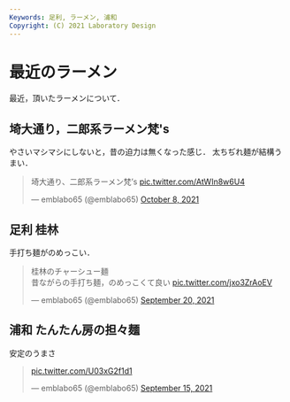 ```yaml
---
Keywords: 足利, ラーメン, 浦和 
Copyright: (C) 2021 Laboratory Design
---
```


# 最近のラーメン

最近，頂いたラーメンについて．

## 埼大通り，二郎系ラーメン梵's  
やさいマシマシにしないと，昔の迫力は無くなった感じ．
太ちぢれ麺が結構うまい．

<blockquote class="twitter-tweet"><p lang="ja" dir="ltr">埼大通り、二郎系ラーメン梵’s <a href="https://t.co/AtWIn8w6U4">pic.twitter.com/AtWIn8w6U4</a></p>&mdash; emblabo65 (@emblabo65) <a href="https://twitter.com/emblabo65/status/1446356589938544640?ref_src=twsrc%5Etfw">October 8, 2021</a></blockquote> <script async src="https://platform.twitter.com/widgets.js" charset="utf-8"></script>

## 足利 桂林
手打ち麺がのめっこい．

<blockquote class="twitter-tweet"><p lang="ja" dir="ltr">桂林のチャーシュー麺<br>昔ながらの手打ち麺，のめっこくて良い <a href="https://t.co/jxo3ZrAoEV">pic.twitter.com/jxo3ZrAoEV</a></p>&mdash; emblabo65 (@emblabo65) <a href="https://twitter.com/emblabo65/status/1439821078914736129?ref_src=twsrc%5Etfw">September 20, 2021</a></blockquote> <script async src="https://platform.twitter.com/widgets.js" charset="utf-8"></script>

## 浦和 たんたん房の担々麺
安定のうまさ

<blockquote class="twitter-tweet"><p lang="und" dir="ltr"><a href="https://t.co/U03xG2f1d1">pic.twitter.com/U03xG2f1d1</a></p>&mdash; emblabo65 (@emblabo65) <a href="https://twitter.com/emblabo65/status/1438165561670717446?ref_src=twsrc%5Etfw">September 15, 2021</a></blockquote> <script async src="https://platform.twitter.com/widgets.js" charset="utf-8"></script>
